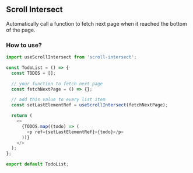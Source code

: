 ## Scroll Intersect

Automatically call a function to fetch next page when it reached the bottom of the page.

### How to use?

```javascript
import useScrollIntersect from 'scroll-intersect';

const TodoList = () => {
  const TODOS = [];

  // your function to fetch next page
  const fetchNextPage = () => {};

  // add this value to every list item
  const setLastElementRef = useScrollIntersect(fetchNextPage);

  return (
    <>
      {TODOS.map((todo) => (
        <p ref={setLastElementRef}>{todo}</p>
      ))}
    </>
  );
};

export default TodoList;
```
